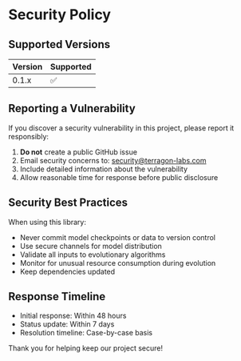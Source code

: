 # Security Policy

## Supported Versions

| Version | Supported          |
| ------- | ------------------ |
| 0.1.x   | :white_check_mark: |

## Reporting a Vulnerability

If you discover a security vulnerability in this project, please report it responsibly:

1. **Do not** create a public GitHub issue
2. Email security concerns to: security@terragon-labs.com
3. Include detailed information about the vulnerability
4. Allow reasonable time for response before public disclosure

## Security Best Practices

When using this library:

- Never commit model checkpoints or data to version control
- Use secure channels for model distribution
- Validate all inputs to evolutionary algorithms
- Monitor for unusual resource consumption during evolution
- Keep dependencies updated

## Response Timeline

- Initial response: Within 48 hours
- Status update: Within 7 days
- Resolution timeline: Case-by-case basis

Thank you for helping keep our project secure!